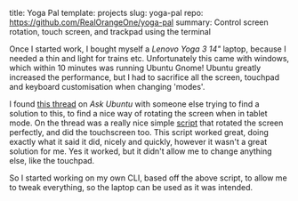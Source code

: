 title: Yoga Pal
template: projects
slug: yoga-pal
repo: https://github.com/RealOrangeOne/yoga-pal
summary: Control screen rotation, touch screen, and trackpad using the terminal

Once I started work, I bought myself a _Lenovo Yoga 3 14"_ laptop, because I needed a thin and light for trains etc. Unfortunately this came with windows, which within 10 minutes was running Ubuntu Gnome! Ubuntu greatly increased the performance, but I had to sacrifice all the screen, touchpad and keyboard customisation when changing 'modes'.

I found [this thread](askubuntu.com/questions/450066/rotate-touchscreen-and-disable-the-touchpad-on-yoga-2-pro-in-rotated-mode) on _Ask Ubuntu_ with someone else trying to find a solution to this, to find a nice way of rotating the screen when in tablet mode. On the thread was a really nice simple [script](http://askubuntu.com/a/485685/432138) that rotated the screen perfectly, and did the touchscreen too. This script worked great, doing exactly what it said it did, nicely and quickly, however it wasn't a great solution for me. Yes it worked, but it didn't allow me to change anything else, like the touchpad.

So I started working on my own CLI, based off the above script, to allow me to tweak everything, so the laptop can be used as it was intended.
